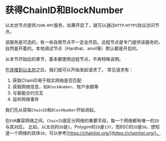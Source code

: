 # 获得ChainID和BlockNumber

以太坊节点提供`JSON-RPC`服务，如果开启了，就可以通过`HTTP/HTTPS`协议访问节点。

该服务是可选的，有一些自用节点不一定会开启。远程节点是专门提供该服务的，自然是开着的。本地调试节点（Hardhat、anvil等）默认都是开启的。

从本节开始后的章节，基本都使用远程节点，不再特殊说明。

在[连接到以太坊](../1_connect_to_ethereum/README.md)之后，我们就可以开始发起请求了。
常见请求有：
1. 获取ChainID用于核实网络是否匹配
2. 获取网络信息，如`BlockNumber`、账户余额等
3. 与智能合约交互
4. 监听网络事件

我们先从获取`ChainID`和`BlockNumber`开始讲起。

在`EVM`兼容网络之间，`ChainID`是区分网络的重要手段，每一个网络都有唯一的`ID`与其对应。
比如，以太坊的`ID`是`1`，Polygon的`ID`是`137`，而BSC的`ID`是`56`。想知道一个网络的具体`ID`，可以参考[https://chainlist.org/](https://chainlist.org/)。